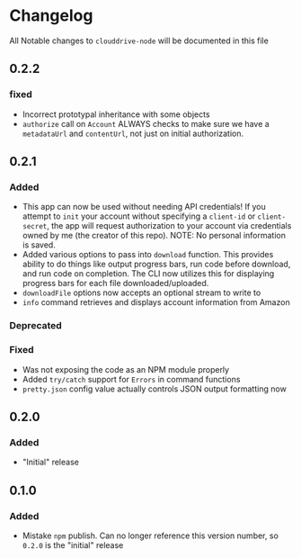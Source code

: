 # Changelog

All Notable changes to `clouddrive-node` will be documented in this file

## 0.2.2

### fixed
- Incorrect prototypal inheritance with some objects
- `authorize` call on `Account` ALWAYS checks to make sure we have a `metadataUrl` and `contentUrl`, not just on initial authorization.

## 0.2.1

### Added
- This app can now be used without needing API credentials! If you attempt to `init` your account without specifying a `client-id` or `client-secret`, the app will request authorization to your account via credentials owned by me (the creator of this repo). NOTE: No personal information is saved.
- Added various options to pass into `download` function. This provides ability to do things like output progress bars, run code before download, and run code on completion. The CLI now utilizes this for displaying progress bars for each file downloaded/uploaded.
- `downloadFile` options now accepts an optional stream to write to
- `info` command retrieves and displays account information from Amazon

### Deprecated

### Fixed
- Was not exposing the code as an NPM module properly
- Added `try/catch` support for `Errors` in command functions
- `pretty.json` config value actually controls JSON output formatting now

## 0.2.0

### Added
- "Initial" release

## 0.1.0

### Added
- Mistake `npm` publish. Can no longer reference this version number, so `0.2.0` is the "initial" release